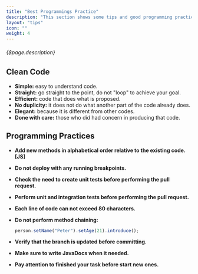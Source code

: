 ```yaml
---
title: "Best Programmings Practice"
description: "This section shows some tips and good programming practices, showing how to organize the code and also the meaning of a clean code."
layout: "tips"
icon: ""
weight: 4
---
```


###### {$page.description}

<article id="1">

## Clean Code

- **Simple:** easy to understand code.
- **Straight:** go straight to the point, do not "loop" to achieve your goal.
- **Efficient:** code that does what is proposed.
- **No duplicity:** it does not do what another part of the code already does.
- **Elegant:** because it is different from other codes.
- **Done with care:** those who did had concern in producing that code.

</article>


<article id="2">

## Programming Practices 

- **Add new methods in alphabetical order relative to the existing code. [JS]**
- **Do not deploy with any running breakpoints.**
- **Check the need to create unit tests before performing the pull request.**
- **Perform unit and integration tests before performing the pull request.**
- **Each line of code can not exceed 80 characters.**
- **Do not perform method chaining:**

    ```javascript
    person.setName("Peter").setAge(21).introduce();
    ```

- **Verify that the branch is updated before committing.**
- **Make sure to write JavaDocs when it needed.**
- **Pay attention to finished your task before start new ones.**

</article>
